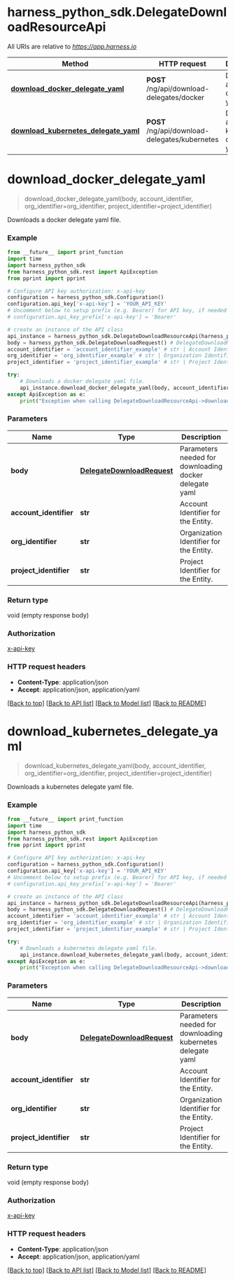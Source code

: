 # harness_python_sdk.DelegateDownloadResourceApi

All URIs are relative to *https://app.harness.io*

Method | HTTP request | Description
------------- | ------------- | -------------
[**download_docker_delegate_yaml**](DelegateDownloadResourceApi.md#download_docker_delegate_yaml) | **POST** /ng/api/download-delegates/docker | Downloads a docker delegate yaml file.
[**download_kubernetes_delegate_yaml**](DelegateDownloadResourceApi.md#download_kubernetes_delegate_yaml) | **POST** /ng/api/download-delegates/kubernetes | Downloads a kubernetes delegate yaml file.

# **download_docker_delegate_yaml**
> download_docker_delegate_yaml(body, account_identifier, org_identifier=org_identifier, project_identifier=project_identifier)

Downloads a docker delegate yaml file.

### Example
```python
from __future__ import print_function
import time
import harness_python_sdk
from harness_python_sdk.rest import ApiException
from pprint import pprint

# Configure API key authorization: x-api-key
configuration = harness_python_sdk.Configuration()
configuration.api_key['x-api-key'] = 'YOUR_API_KEY'
# Uncomment below to setup prefix (e.g. Bearer) for API key, if needed
# configuration.api_key_prefix['x-api-key'] = 'Bearer'

# create an instance of the API class
api_instance = harness_python_sdk.DelegateDownloadResourceApi(harness_python_sdk.ApiClient(configuration))
body = harness_python_sdk.DelegateDownloadRequest() # DelegateDownloadRequest | Parameters needed for downloading docker delegate yaml
account_identifier = 'account_identifier_example' # str | Account Identifier for the Entity.
org_identifier = 'org_identifier_example' # str | Organization Identifier for the Entity. (optional)
project_identifier = 'project_identifier_example' # str | Project Identifier for the Entity. (optional)

try:
    # Downloads a docker delegate yaml file.
    api_instance.download_docker_delegate_yaml(body, account_identifier, org_identifier=org_identifier, project_identifier=project_identifier)
except ApiException as e:
    print("Exception when calling DelegateDownloadResourceApi->download_docker_delegate_yaml: %s\n" % e)
```

### Parameters

Name | Type | Description  | Notes
------------- | ------------- | ------------- | -------------
 **body** | [**DelegateDownloadRequest**](DelegateDownloadRequest.md)| Parameters needed for downloading docker delegate yaml | 
 **account_identifier** | **str**| Account Identifier for the Entity. | 
 **org_identifier** | **str**| Organization Identifier for the Entity. | [optional] 
 **project_identifier** | **str**| Project Identifier for the Entity. | [optional] 

### Return type

void (empty response body)

### Authorization

[x-api-key](../README.md#x-api-key)

### HTTP request headers

 - **Content-Type**: application/json
 - **Accept**: application/json, application/yaml

[[Back to top]](#) [[Back to API list]](../README.md#documentation-for-api-endpoints) [[Back to Model list]](../README.md#documentation-for-models) [[Back to README]](../README.md)

# **download_kubernetes_delegate_yaml**
> download_kubernetes_delegate_yaml(body, account_identifier, org_identifier=org_identifier, project_identifier=project_identifier)

Downloads a kubernetes delegate yaml file.

### Example
```python
from __future__ import print_function
import time
import harness_python_sdk
from harness_python_sdk.rest import ApiException
from pprint import pprint

# Configure API key authorization: x-api-key
configuration = harness_python_sdk.Configuration()
configuration.api_key['x-api-key'] = 'YOUR_API_KEY'
# Uncomment below to setup prefix (e.g. Bearer) for API key, if needed
# configuration.api_key_prefix['x-api-key'] = 'Bearer'

# create an instance of the API class
api_instance = harness_python_sdk.DelegateDownloadResourceApi(harness_python_sdk.ApiClient(configuration))
body = harness_python_sdk.DelegateDownloadRequest() # DelegateDownloadRequest | Parameters needed for downloading kubernetes delegate yaml
account_identifier = 'account_identifier_example' # str | Account Identifier for the Entity.
org_identifier = 'org_identifier_example' # str | Organization Identifier for the Entity. (optional)
project_identifier = 'project_identifier_example' # str | Project Identifier for the Entity. (optional)

try:
    # Downloads a kubernetes delegate yaml file.
    api_instance.download_kubernetes_delegate_yaml(body, account_identifier, org_identifier=org_identifier, project_identifier=project_identifier)
except ApiException as e:
    print("Exception when calling DelegateDownloadResourceApi->download_kubernetes_delegate_yaml: %s\n" % e)
```

### Parameters

Name | Type | Description  | Notes
------------- | ------------- | ------------- | -------------
 **body** | [**DelegateDownloadRequest**](DelegateDownloadRequest.md)| Parameters needed for downloading kubernetes delegate yaml | 
 **account_identifier** | **str**| Account Identifier for the Entity. | 
 **org_identifier** | **str**| Organization Identifier for the Entity. | [optional] 
 **project_identifier** | **str**| Project Identifier for the Entity. | [optional] 

### Return type

void (empty response body)

### Authorization

[x-api-key](../README.md#x-api-key)

### HTTP request headers

 - **Content-Type**: application/json
 - **Accept**: application/json, application/yaml

[[Back to top]](#) [[Back to API list]](../README.md#documentation-for-api-endpoints) [[Back to Model list]](../README.md#documentation-for-models) [[Back to README]](../README.md)

